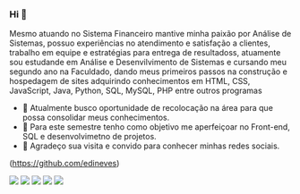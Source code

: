 ### Hi 👋
 Mesmo atuando no Sistema Financeiro mantive minha paixão por Análise de Sistemas, possuo experiências no atendimento e satisfação a clientes, trabalho em equipe e estratégias para entrega de resultadoss, atuamente sou estudande em Análise e Desenvilvimento de Sistemas e cursando meu segundo ano na Faculdado, dando meus primeiros passos na construção e hospedagem de sites adquirindo conhecimentos em HTML, CSS, JavaScript, Java, Python, SQL, MySQL, PHP entre outros programas 
 
- 🔭 Atualmente busco oportunidade de recolocação na área para que possa consolidar meus conhecimentos.
- 🌱 Para este semestre tenho como objetivo me aperfeiçoar no Front-end, SQL e desenvolvimetno de projetos.
- 🤝 Agradeço sua visita e convido para conhecer minhas redes sociais. 


(https://github.com/edineves)

[<img src="https://img.shields.io/badge/twitter-%231DA1F2.svg?&style=for-the-badge&logo=twitter&logoColor=white" />](https://twitter.com/USERNAME) [<img src="https://img.shields.io/badge/medium-%2312100E.svg?&style=for-the-badge&logo=medium&logoColor=white" />](https://medium.com/USERNAME)  [<img src="https://img.shields.io/badge/linkedin-%230077B5.svg?&style=for-the-badge&logo=linkedin&logoColor=white" />](https://www.linkedin.com/in/USERNAME/) [<img src = "https://img.shields.io/badge/instagram-%23E4405F.svg?&style=for-the-badge&logo=instagram&logoColor=white">](https://www.instagram.com/USERNAME/) [<img src = "https://img.shields.io/badge/facebook-%231877F2.svg?&style=for-the-badge&logo=facebook&logoColor=white">](https://www.facebook.com/USERNAME)

<!--


- 🔭 I’m currently working on ...
- 🌱 I’m currently learning ...
- 👯 I’m looking to collaborate on ...
- 🤔 I’m looking for help with ...
- 💬 Ask me about ...
- 📫 How to reach me: ...
- 😄 Pronouns: ...
- ⚡ Fun fact: ...
-->
